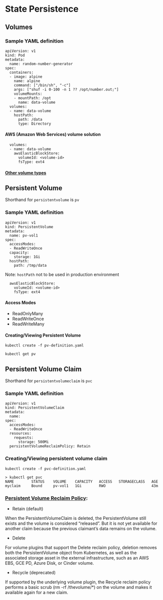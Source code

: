 # State Persistence

## Volumes

### Sample YAML definition

```
apiVersion: v1
kind: Pod
metadata:
  name: random-number-generator
spec:
  containers:
  - image: alpine
    name: alpine
    command: ["/bin/sh", "-c"]
    args: ["shuf -i 0-100 -n 1 ?? /opt/number.out;"]
    volumeMounts:
    - mountPath: /opt
      name: data-volume
  volumes:
  - name: data-volume
    hostPath:
      path: /data
      type: Directory
```

#### AWS (Amazon Web Services) volume solution

```
  volumes:
  - name: data-volume
    awsElasticBlockStore:
      volumeId: <volume-id>
      fsType: ext4
```

#### [Other volume types](https://kubernetes.io/docs/concepts/storage/#types-of-volumes)

## Persistent Volume

Shorthand for `persistentvolume` is `pv`

### Sample YAML definition

```
apiVersion: v1
kind: PersistentVolume
metadata:
  name: pv-vol1
spec:
  accessModes:
  - ReadWriteOnce
  capacity:
    storage: 1Gi
  hostPath:
    path: /tmp/data 
``` 
Note: `hostPath` not to be used in production environment

```
  awsElasticBlockStore:
    volumeId: <volume-id>
    fsType: ext4
```

#### Access Modes
- ReadOnlyMany
- ReadWriteOnce
- ReadWriteMany

#### Creating/Viewing Persistent Volume

```
kubectl create -f pv-definition.yaml
```

```
kubectl get pv
```

## Persistent Volume Claim

Shorthand for `persistentvolumeclaim` is `pvc`

### Sample YAML definition

```
apiVersion: v1
kind: PersistentVolumeClaim
metadata:
  name: 
spec:
  accessModes:
  - ReadWriteOnce
  resources:
    requests:
      storage: 500Mi
  persistentVolumeReclaimPolicy: Retain
```

### Creating/Viewing persistent volume claim

```
kubectl create -f pvc-definition.yaml
```

```
> kubectl get pvc 
NAME        STATUS    VOLUME    CAPACITY   ACCESS   STORAGECLASS   AGE
myclaim     Bound     pv-vol1   1Gi        RWO                     43m
```

### [Persistent Volume Reclaim Policy](https://kubernetes.io/docs/concepts/storage/persistent-volumes/#reclaiming):

- Retain (default)

When the PersistentVolumeClaim is deleted, the PersistentVolume still exists and the volume is considered “released”. But it is not yet available for another claim because the previous claimant’s data remains on the volume.

- Delete

For volume plugins that support the Delete reclaim policy, deletion removes both the PersistentVolume object from Kubernetes, as well as the associated storage asset in the external infrastructure, such as an AWS EBS, GCE PD, Azure Disk, or Cinder volume.

- Recycle (deprecated)

If supported by the underlying volume plugin, the Recycle reclaim policy performs a basic scrub (rm -rf /thevolume/*) on the volume and makes it available again for a new claim.
